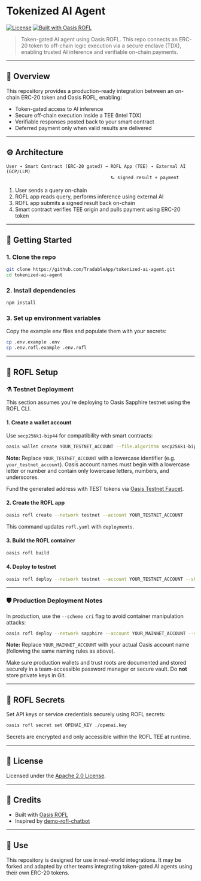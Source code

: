 # Tokenized AI Agent

[![License](https://img.shields.io/github/license/TradableApp/tokenized-ai-agent.svg)](./LICENSE)
[![Built with Oasis ROFL](https://img.shields.io/badge/built%20with-oasis%20rofl-7a00ff.svg)](https://docs.oasis.io/build/rofl/)

> Token-gated AI agent using Oasis ROFL. This repo connects an ERC-20 token to off-chain logic execution via a secure enclave (TDX), enabling trusted AI inference and verifiable on-chain payments.

---

## 🧠 Overview

This repository provides a production-ready integration between an on-chain ERC-20 token and Oasis ROFL, enabling:

- Token-gated access to AI inference
- Secure off-chain execution inside a TEE (Intel TDX)
- Verifiable responses posted back to your smart contract
- Deferred payment only when valid results are delivered

---

## ⚙️ Architecture

```text
User ➔ Smart Contract (ERC-20 gated) ➔ ROFL App (TEE) ➔ External AI (GCP/LLM)
                                       ⮑ signed result + payment
```

1. User sends a query on-chain
2. ROFL app reads query, performs inference using external AI
3. ROFL app submits a signed result back on-chain
4. Smart contract verifies TEE origin and pulls payment using ERC-20 token

---

## 🚀 Getting Started

### 1. Clone the repo

```bash
git clone https://github.com/TradableApp/tokenized-ai-agent.git
cd tokenized-ai-agent
```

### 2. Install dependencies

```bash
npm install
```

### 3. Set up environment variables

Copy the example env files and populate them with your secrets:

```bash
cp .env.example .env
cp .env.rofl.example .env.rofl
```

---

## 🔬 ROFL Setup

### ⚗️ Testnet Deployment

This section assumes you're deploying to Oasis Sapphire testnet using the ROFL CLI.

#### 1. Create a wallet account

Use `secp256k1-bip44` for compatibility with smart contracts:

```bash
oasis wallet create YOUR_TESTNET_ACCOUNT --file.algorithm secp256k1-bip44
```

**Note:** Replace `YOUR_TESTNET_ACCOUNT` with a lowercase identifier (e.g. `your_testnet_account`). Oasis account names must begin with a lowercase letter or number and contain only lowercase letters, numbers, and underscores.

Fund the generated address with TEST tokens via [Oasis Testnet Faucet](https://faucet.testnet.oasis.io/).

#### 2. Create the ROFL app

```bash
oasis rofl create --network testnet --account YOUR_TESTNET_ACCOUNT
```

This command updates `rofl.yaml` with `deployments`.

#### 3. Build the ROFL container

```bash
oasis rofl build
```

#### 4. Deploy to testnet

```bash
oasis rofl deploy --network testnet --account YOUR_TESTNET_ACCOUNT --show-offers
```

---

### 🛡 Production Deployment Notes

In production, use the `--scheme cri` flag to avoid container manipulation attacks:

```bash
oasis rofl deploy --network sapphire --account YOUR_MAINNET_ACCOUNT --scheme cri
```

**Note:** Replace `YOUR_MAINNET_ACCOUNT` with your actual Oasis account name (following the same naming rules as above).

Make sure production wallets and trust roots are documented and stored securely in a team-accessible password manager or secure vault. Do **not** store private keys in Git.

---

## 🔐 ROFL Secrets

Set API keys or service credentials securely using ROFL secrets:

```bash
oasis rofl secret set OPENAI_KEY ./openai.key
```

Secrets are encrypted and only accessible within the ROFL TEE at runtime.

---

## 📜 License

Licensed under the [Apache 2.0 License](./LICENSE).

---

## 🧹 Credits

- Built with [Oasis ROFL](https://docs.oasis.io/build/rofl/)
- Inspired by [demo-rofl-chatbot](https://github.com/oasisprotocol/demo-rofl-chatbot)

---

## 🧪 Use

This repository is designed for use in real-world integrations. It may be forked and adapted by other teams integrating token-gated AI agents using their own ERC-20 tokens.
